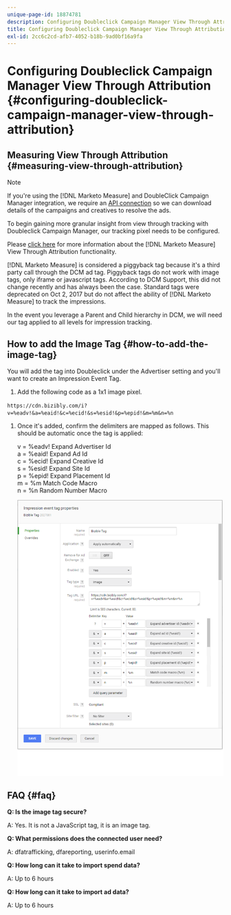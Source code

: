 ```yaml
---
unique-page-id: 18874781
description: Configuring Doubleclick Campaign Manager View Through Attribution - [!DNL Marketo Measure] - Product Documentation
title: Configuring Doubleclick Campaign Manager View Through Attribution
exl-id: 2cc6c2cd-afb7-4052-b18b-9ad0bf16a9fa
---
```

# Configuring Doubleclick Campaign Manager View Through Attribution {#configuring-doubleclick-campaign-manager-view-through-attribution}

## Measuring View Through Attribution {#measuring-view-through-attribution}

>[!NOTE]
>
>If you're using the [!DNL Marketo Measure] and DoubleClick Campaign Manager integration, we require an [API connection](/help/api-connections/utilizing-marketo-measures-api-connections/integrated-ad-platforms.md#how-to-connect-ad-platforms) so we can download details of the campaigns and creatives to resolve the ads.

To begin gaining more granular insight from view through tracking with Doubleclick Campaign Manager, our tracking pixel needs to be configured.

Please [click here](/help/advanced-marketo-measure-features/view-through-attribution/marketo-measure-view-through-attribution-faq.md) for more information about the [!DNL Marketo Measure] View Through Attribution functionality.

[!DNL Marketo Measure] is considered a piggyback tag because it's a third party call through the DCM ad tag. Piggyback tags do not work with image tags, only iframe or javascript tags. According to DCM Support, this did not change recently and has always been the case. Standard tags were deprecated on Oct 2, 2017 but do not affect the ability of [!DNL Marketo Measure] to track the impressions.

In the event you leverage a Parent and Child hierarchy in DCM, we will need our tag applied to all levels for impression tracking.

## How to add the Image Tag {#how-to-add-the-image-tag}

You will add the tag into Doubleclick under the Advertiser setting and you'll want to create an Impression Event Tag.

1. Add the following code as a 1x1 image pixel.

`https://cdn.bizibly.com/i?v=%eadv!&a=%eaid!&c=%ecid!&s=%esid!&p=%epid!&m=%m&n=%n`

1. Once it's added, confirm the delimiters are mapped as follows. This should be automatic once the tag is applied:

   v = %eadv! Expand Advertiser Id  
   a = %eaid! Expand Ad Id  
   c = %ecid! Expand Creative Id  
   s = %esid! Expand Site Id  
   p = %epid! Expand Placement Id  
   m = %m Match Code Macro  
   n = %n Random Number Macro

   ![](assets/1.png)

## FAQ {#faq}

**Q: Is the image tag secure?**

A: Yes. It is not a JavaScript tag, it is an image tag.

**Q: What permissions does the connected user need?**

A: dfatrafficking, dfareporting, userinfo.email

**Q: How long can it take to import spend data?**

A: Up to 6 hours

**Q: How long can it take to import ad data?**

A: Up to 6 hours
